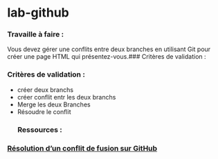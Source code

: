 # lab-github

### Travaille à faire : 
Vous devez gérer une conflits entre deux branches en utilisant Git pour créer une page HTML qui présentez-vous.### Critères de validation : 
### Critères de validation : 
- créer deux branchs 
- créer conflit entr les deux branchs 
- Merge les deux Branches 
- Résoudre le  conflit
  ### Ressources :
 ### [Résolution d’un conflit de fusion sur GitHub](https://docs.github.com/fr/pull-requests/collaborating-with-pull-requests/addressing-merge-conflicts/resolving-a-merge-conflict-on-github)
